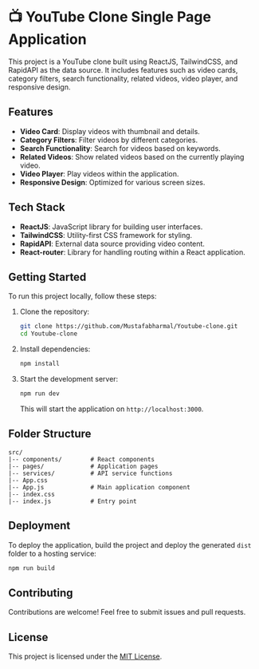 # 📺 YouTube Clone Single Page Application

This project is a YouTube clone built using ReactJS, TailwindCSS, and RapidAPI as the data source. It includes features such as video cards, category filters, search functionality, related videos, video player, and responsive design.

## Features

- **Video Card**: Display videos with thumbnail and details.
- **Category Filters**: Filter videos by different categories.
- **Search Functionality**: Search for videos based on keywords.
- **Related Videos**: Show related videos based on the currently playing video.
- **Video Player**: Play videos within the application.
- **Responsive Design**: Optimized for various screen sizes.

## Tech Stack

- **ReactJS**: JavaScript library for building user interfaces.
- **TailwindCSS**: Utility-first CSS framework for styling.
- **RapidAPI**: External data source providing video content.
- **React-router**: Library for handling routing within a React application.

## Getting Started

To run this project locally, follow these steps:

1. Clone the repository:

   ```bash
   git clone https://github.com/Mustafabharmal/Youtube-clone.git
   cd Youtube-clone
   ```

2. Install dependencies:

   ```bash
   npm install
   ```

3. Start the development server:

   ```bash
   npm run dev
   ```

   This will start the application on `http://localhost:3000`.

## Folder Structure

```
src/
|-- components/        # React components
|-- pages/             # Application pages
|-- services/          # API service functions
|-- App.css
|-- App.js             # Main application component
|-- index.css
|-- index.js           # Entry point
```

## Deployment

To deploy the application, build the project and deploy the generated `dist` folder to a hosting service:

```bash
npm run build
```

## Contributing

Contributions are welcome! Feel free to submit issues and pull requests.

## License

This project is licensed under the [MIT License](LICENSE).
